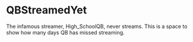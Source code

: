 # QBStreamedYet
The infamous streamer, High_SchoolQB, never streams. This is a space to show how many days QB has missed streaming. 
